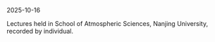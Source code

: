 2025-10-16

Lectures held in School of Atmospheric Sciences, Nanjing University, recorded by individual.
